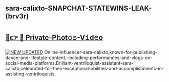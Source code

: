 ## sara-calixto-SNAPCHAT-STATEWINS-LEAK-(brv3r)


# <h2><a href="https://mediaupload.pro?-20M">🔗👉 🔴 Private-P𝚑ot𝚘𝚜-V𝚒d𝚎o</a></h2>

[![NEW UPDATED](https://i.imgur.com/0qMVB7G.gif)](https://mediaupload.pro?-20M)
Online-influencer-sara-calixto,known-for-publishing-dance-and-lifestyle-content,-including-performances-and-vlogs-on-social-media-platforms.Brilliant-ventriloquist-assistant-sara-calixto,celebrated-for-their-exceptional-abilities-and-accomplishments-in-assisting-ventriloquists.  